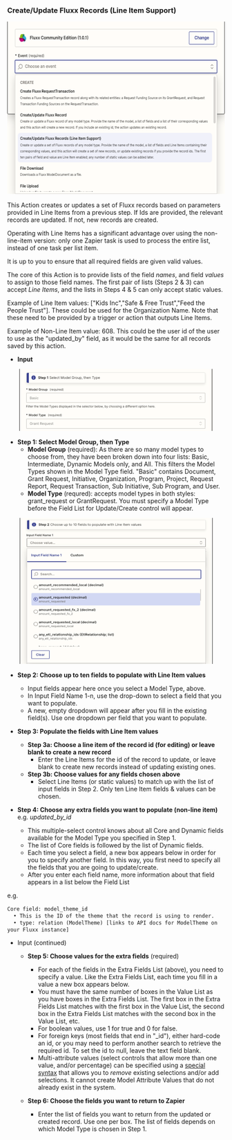 ### Create/Update Fluxx Records (Line Item Support)

<p align="center"><img alt="Create/Update FLuxx Records with Line Item Support" src="../../img/create_update_records_line_items.png" width="597px" height="398px"></p>

This Action creates or updates a set of Fluxx records based on parameters provided in Line Items from a previous step. If Ids are provided, the relevant records are updated. If not, new records are created.

Operating with Line Items has a significant advantage over using the non-line-item version: only one Zapier task is used to process the entire list, instead of one task per list item.

It is up to you to ensure that all required fields are given valid values.

The core of this Action is to provide lists of the field *names*, and field *values* to assign to those field names. The first pair of lists (Steps 2 & 3) can accept *Line Items*, and the lists in Steps 4 & 5 can only accept static values.

Example of Line Item values: ["Kids Inc","Safe & Free Trust","Feed the People Trust"]. These could be used for the Organization Name. Note that these need to be provided by a trigger or action that outputs Line Items.

Example of Non-Line Item value: 608. This could be the user id of the user to use as the "updated_by" field, as it would be the same for all records saved by this action.

* **Input**

<p align="center"><img alt="Select Model Group and Type" src="../../img/select_model_group_and_type.png" width="448px" height="143px"></p>

  * **Step 1: Select Model Group, then Type**
    * **Model Group** (required): As there are so many model types to choose from, they have been broken down into four lists: Basic, Intermediate, Dynamic Models only, and All. This filters the Model Types shown in the Model Type field. "Basic" contains Document, Grant Request, Initiative, Organization, Program, Project, Request Report, Request Transaction, Sub Initiative, Sub Program, and User.
    * **Model Type** (requred): accepts model types in both styles: grant_request or GrantRequest. You must specify a Model Type before the Field List for Update/Create control will appear.
 
 <p align="center"><img alt="Select Model Group and Type" src="../../img/fields_to_populate_with_line_items.png" width="447px" height="337px"></p>

  * **Step 2: Choose up to ten fields to populate with Line Item values**
    * Input fields appear here once you select a Model Type, above.
    * In Input Field Name 1-n, use the drop-down to select a field that you want to populate.
    * A new, empty dropdown will appear after you fill in the existing field(s). Use one dropdown per field that you want to populate.

  * **Step 3: Populate the fields with Line Item values**
    * **Step 3a: Choose a line item of the record id (for editing) or leave blank to create a new record**
      * Enter the Line Items for the id of the record to update, or leave blank to create new records instead of updating existing ones.
    * **Step 3b: Choose values for any fields chosen above**
      * Select Line Items (or static values) to match up with the list of input fields in Step 2. Only ten Line Item fields & values can be chosen.

  * **Step 4: Choose any extra fields you want to populate (non-line item)** e.g. *updated_by_id*
    *  This multiple-select control knows about all Core and Dynamic fields available for the Model Type you specified in Step 1.
    * The list of Core fields is followed by the list of Dynamic fields.
    * Each time you select a field, a new box appears below in order for you to specify another field. In this way, you first need to specify all the fields that you are going to update/create.
    * After you enter each field name, more information about that field appears in a list below the Field List

e.g.
```
Core field: model_theme_id
  • This is the ID of the theme that the record is using to render.
  • type: relation (ModelTheme) [links to API docs for ModelTheme on your Fluxx instance]
```

* Input (continued)
  * **Step 5: Choose values for the extra fields** (required)
    * For each of the fields in the Extra Fields List (above), you need to specify a value. Like the Extra Fields List, each time you fill in a value a new box appears below.
    * You must have the same number of boxes in the Value List as you have boxes in the Extra Fields List. The first box in the Extra Fields List matches with the first box in the Value List, the second box in the Extra Fields List matches with the second box in the Value List, etc.
    * For boolean values, use 1 for true and 0 for false.
    * For foreign keys (most fields that end in "_id"), either hard-code an id, or you may need to perform another search to retrieve the required id. To set the id to null, leave the text field blank.
    * Multi-attribute values (select controls that allow more than one value, and/or percentage) can be specified using a [special syntax](../Special/Multi_Value_Fields.md) that allows you to _remove_ existing selections and/or add selections. It cannot create Model Attribute Values that do not already exist in the system.

  * **Step 6: Choose the fields you want to return to Zapier**
    * Enter the list of fields you want to return from the updated or created record. Use one per box. The list of fields depends on which Model Type is chosen in Step 1.